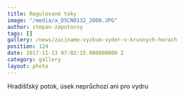 ```yaml
---
title: Regulované toky
image: "/media/a_DSCN0132_2000.JPG"
author: stepan-zapotocny
tags: []
gallery: /news/zaciname-vyzkum-vyder-v-krusnych-horach
position: 124
date: 2017-11-13 07:02:15.000000000 Z
category: gallery
layout: photo
---
```

Hradišťský potok, úsek neprůchozí ani pro vydru
